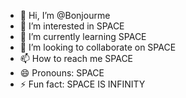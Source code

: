 - 👋 Hi, I’m @Bonjourme
- 👀 I’m interested in SPACE
- 🌱 I’m currently learning SPACE
- 💞️ I’m looking to collaborate on SPACE
- 📫 How to reach me SPACE
- 😄 Pronouns: SPACE
- ⚡ Fun fact: SPACE IS INFINITY

<!---
Bonjourme/Bonjourme is a ✨ special ✨ repository because its `README.md` (this file) appears on your GitHub profile.
You can click the Preview link to take a look at your changes.
--->

